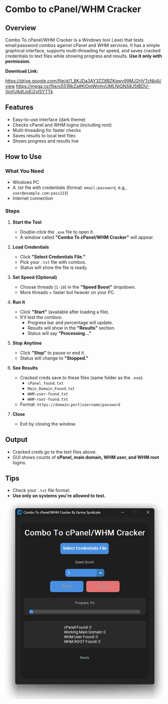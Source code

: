 # Combo to cPanel/WHM Cracker

## Overview
Combo To cPanel/WHM Cracker is a Windows tool (.exe) that tests email:password combos against cPanel and WHM services. It has a simple graphical interface, supports multi-threading for speed, and saves cracked credentials to text files while showing progress and results. **Use it only with permission.**

**Download Link:**

https://drive.google.com/file/d/1_8KJDa3AY3ZZ8BZKqwy99MJ2HVTcNb4j/view
https://mega.nz/file/o551RbZa#KlOmWmhyUMLNjQNS8J5tBDU-VoVUAdtJoEi2vISYTTk

## Features
- Easy-to-use interface (dark theme)
- Checks cPanel and WHM logins (including root)
- Multi-threading for faster checks
- Saves results to local text files
- Shows progress and results live

## How to Use

### What You Need
- Windows PC
- A .txt file with credentials (format: `email:password`, e.g., `user@example.com:pass123`)
- Internet connection

### Steps
1. **Start the Tool**
   - Double-click the `.exe` file to open it.
   - A window called **"Combo To cPanel/WHM Cracker"** will appear.

2. **Load Credentials**
   - Click **"Select Credentials File."**
   - Pick your `.txt` file with combos.
   - Status will show the file is ready.

3. **Set Speed (Optional)**
   - Choose threads (`1-10`) in the **"Speed Boost"** dropdown. 
   - More threads = faster but heavier on your PC.

4. **Run It**
   - Click **"Start"** (available after loading a file).
   - It'll test the combos:
     - Progress bar and percentage will update.
     - Results will show in the **"Results"** section.
     - Status will say **"Processing..."**

5. **Stop Anytime**
   - Click **"Stop"** to pause or end it.
   - Status will change to **"Stopped."**

6. **See Results**
   - Cracked creds save to these files (same folder as the `.exe`):
     - `cPanel_found.txt`
     - `Main_Domain_Found.txt`
     - `WHM-user-found.txt`
     - `WHM-root-found.txt`
   - Format: `https://domain:port|username|password`

7. **Close**
   - Exit by closing the window.

## Output
- Cracked creds go to the text files above.
- GUI shows counts of **cPanel, main domain, WHM user, and WHM root** logins.

## Tips
- Check your `.txt` file format.
- **Use only on systems you're allowed to test.**

![Alt text](https://raw.githubusercontent.com/cpkarma/img/main/combo.jpg)
